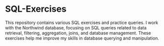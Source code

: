 # SQL-Exercises
This repository contains various SQL exercises and practice queries. I work with the Northwind database, focusing on SQL queries related to data retrieval, filtering, aggregation, joins, and database management. These exercises help me improve my skills in database querying and manipulation.

